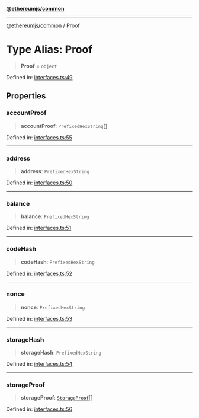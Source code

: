[**@ethereumjs/common**](../README.md)

***

[@ethereumjs/common](../README.md) / Proof

# Type Alias: Proof

> **Proof** = `object`

Defined in: [interfaces.ts:49](https://github.com/ethereumjs/ethereumjs-monorepo/blob/master/packages/common/src/interfaces.ts#L49)

## Properties

### accountProof

> **accountProof**: `PrefixedHexString`[]

Defined in: [interfaces.ts:55](https://github.com/ethereumjs/ethereumjs-monorepo/blob/master/packages/common/src/interfaces.ts#L55)

***

### address

> **address**: `PrefixedHexString`

Defined in: [interfaces.ts:50](https://github.com/ethereumjs/ethereumjs-monorepo/blob/master/packages/common/src/interfaces.ts#L50)

***

### balance

> **balance**: `PrefixedHexString`

Defined in: [interfaces.ts:51](https://github.com/ethereumjs/ethereumjs-monorepo/blob/master/packages/common/src/interfaces.ts#L51)

***

### codeHash

> **codeHash**: `PrefixedHexString`

Defined in: [interfaces.ts:52](https://github.com/ethereumjs/ethereumjs-monorepo/blob/master/packages/common/src/interfaces.ts#L52)

***

### nonce

> **nonce**: `PrefixedHexString`

Defined in: [interfaces.ts:53](https://github.com/ethereumjs/ethereumjs-monorepo/blob/master/packages/common/src/interfaces.ts#L53)

***

### storageHash

> **storageHash**: `PrefixedHexString`

Defined in: [interfaces.ts:54](https://github.com/ethereumjs/ethereumjs-monorepo/blob/master/packages/common/src/interfaces.ts#L54)

***

### storageProof

> **storageProof**: [`StorageProof`](StorageProof.md)[]

Defined in: [interfaces.ts:56](https://github.com/ethereumjs/ethereumjs-monorepo/blob/master/packages/common/src/interfaces.ts#L56)
